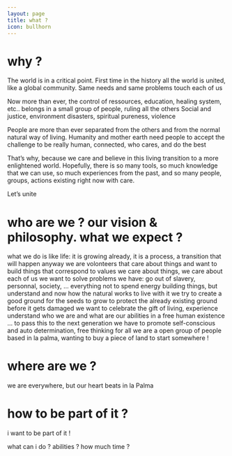 ```yaml
---
layout: page
title: what ?
icon: bullhorn
---
```


# why ?

The world is in a critical point. First time in the history all the world is united, like a global community. Same needs and same problems touch each of us

Now more than ever, the control of ressources, education, healing system, etc.. belongs in a small group of people, ruling all the others
Social and justice, environment disasters, spiritual pureness, violence

People are more than ever separated from the others and from the normal natural way of living. Humanity and mother earth need people to accept the challenge to be really human, connected, who cares, and do the best

That’s why, because we care and believe in this living transition to a more enlightened world. Hopefully, there is so many tools, so much knowledge that we can use, so much experiences from the past, and so many people, groups, actions existing right now with care.

Let’s unite

# who are we ? our vision & philosophy. what we expect ?

what we do is like life: it is growing already, it is a process, a transition that will happen anyway
we are volonteers that care about things and want to build things that correspond to values
we care about things, we care about each of us
we want to solve problems we have: go out of slavery, personnal, society, ... everything
not to spend energy building things, but understand and now how the natural works to live with it
we try to create a good ground for the seeds to grow
to protect the already existing ground before it gets damaged
we want to celebrate the gift of living, experience
understand who we are and what are our abilities in a free human existence
… to pass this to the next generation
we have to promote self-conscious and auto determination, free thinking for all
we are a open group of people based in la palma, wanting to buy a piece of land to start somewhere !

# where are we ?

we are everywhere, but our heart beats in la Palma

# how to be part of it ?

i want to be part of it !

what can i do ? abilities ? how much time ?